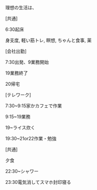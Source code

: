 理想の生活は、

  

[共通]

6:30起床

身支度, 軽い筋トレ, 瞑想, ちゃんと食事, 薬

  

[会社出勤]

7:30出発、9業務開始

19業務終了

20帰宅

  

[テレワーク]

7:30~9:15家かカフェで作業

9:15~19業務

19~ライス炊く

19:30~21or22作業・勉強

  

[共通]

夕食

22:30~シャワー

23:30電気消してスマホ封印寝る
